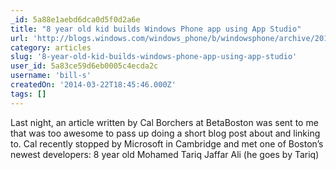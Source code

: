 ```yaml
---
_id: 5a88e1aebd6dca0d5f0d2a6e
title: "8 year old kid builds Windows Phone app using App Studio"
url: 'http://blogs.windows.com/windows_phone/b/windowsphone/archive/2014/03/05/8-year-old-kid-builds-windows-phone-app-using-app-studio.aspx'
category: articles
slug: '8-year-old-kid-builds-windows-phone-app-using-app-studio'
user_id: 5a83ce59d6eb0005c4ecda2c
username: 'bill-s'
createdOn: '2014-03-22T18:45:46.000Z'
tags: []
---
```


Last night, an article written by Cal Borchers at BetaBoston was sent to me that was too awesome to pass up doing a short blog post about and linking to. Cal recently stopped by Microsoft in Cambridge and met one of Boston’s newest developers: 8 year old Mohamed Tariq Jaffar Ali (he goes by Tariq)
